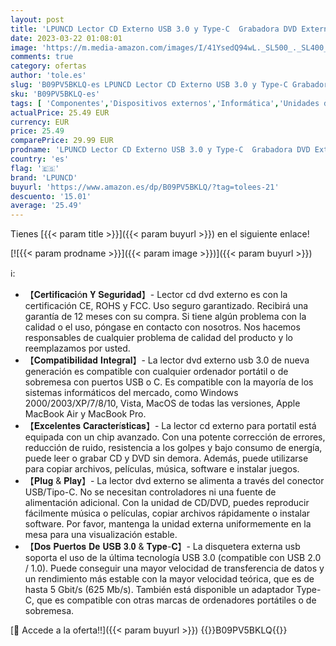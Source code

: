 ```yaml
---
layout: post
title: 'LPUNCD Lector CD Externo USB 3.0 y Type-C  Grabadora DVD Externa CD/DVD-RW Drive  para Laptop  Desktop  iMac  Apple MacBook Air/Pro Compatible con Windows 11/10/XP/7/8/Linux/Vista/macOS'
date: 2023-03-22 01:08:01
image: 'https://m.media-amazon.com/images/I/41YsedQ94wL._SL500_._SL400_.jpg'
comments: true
category: ofertas
author: 'tole.es'
slug: 'B09PV5BKLQ-es LPUNCD Lector CD Externo USB 3.0 y Type-C Grabadora DVD...'
sku: 'B09PV5BKLQ-es'
tags: [ 'Componentes','Dispositivos externos','Informática','Unidades de CD y DVD externas','Unidades de disco óptico externas','apple','lpuncd','🇪🇸', ]
actualPrice: 25.49 EUR
currency: EUR
price: 25.49
comparePrice: 29.99 EUR
prodname: 'LPUNCD Lector CD Externo USB 3.0 y Type-C  Grabadora DVD Externa CD/DVD-RW Drive  para Laptop  Desktop  iMac  Apple MacBook Air/Pro Compatible con Windows 11/10/XP/7/8/Linux/Vista/macOS'
country: 'es'
flag: '🇪🇸'
brand: 'LPUNCD'
buyurl: 'https://www.amazon.es/dp/B09PV5BKLQ/?tag=tolees-21'
descuento: '15.01'
average: '25.49'
---
```


Tienes [{{< param title >}}]({{< param buyurl >}}) en el siguiente enlace!

[![{{< param prodname >}}]({{< param image >}})]({{< param buyurl >}})

ℹ️:

- 【𝐂𝐞𝐫𝐭𝐢𝐟𝐢𝐜𝐚𝐜𝐢ó𝐧 𝐘 𝐒𝐞𝐠𝐮𝐫𝐢𝐝𝐚𝐝】- Lector cd dvd externo es con la certificación CE, ROHS y FCC. Uso seguro garantizado. Recibirá una garantía de 12 meses con su compra. Si tiene algún problema con la calidad o el uso, póngase en contacto con nosotros. Nos hacemos responsables de cualquier problema de calidad del producto y lo reemplazamos por usted.
- 【𝐂𝐨𝐦𝐩𝐚𝐭𝐢𝐛𝐢𝐥𝐢𝐝𝐚𝐝 𝐈𝐧𝐭𝐞𝐠𝐫𝐚𝐥】- La lector dvd externo usb 3.0 de nueva generación es compatible con cualquier ordenador portátil o de sobremesa con puertos USB o C. Es compatible con la mayoría de los sistemas informáticos del mercado, como Windows 2000/2003/XP/7/8/10, Vista, MacOS de todas las versiones, Apple MacBook Air y MacBook Pro.
- 【𝐄𝐱𝐜𝐞𝐥𝐞𝐧𝐭𝐞𝐬 𝐂𝐚𝐫𝐚𝐜𝐭𝐞𝐫í𝐬𝐭𝐢𝐜𝐚𝐬】- La lector cd externo para portatil está equipada con un chip avanzado. Con una potente corrección de errores, reducción de ruido, resistencia a los golpes y bajo consumo de energía, puede leer o grabar CD y DVD sin demora. Además, puede utilizarse para copiar archivos, películas, música, software e instalar juegos.
- 【𝐏𝐥𝐮𝐠 & 𝐏𝐥𝐚𝐲】- La lector dvd externo se alimenta a través del conector USB/Tipo-C. No se necesitan controladores ni una fuente de alimentación adicional. Con la unidad de CD/DVD, puedes reproducir fácilmente música o películas, copiar archivos rápidamente o instalar software. Por favor, mantenga la unidad externa uniformemente en la mesa para una visualización estable.
- 【𝐃𝐨𝐬 𝐏𝐮𝐞𝐫𝐭𝐨𝐬 𝐃𝐞 𝐔𝐒𝐁 𝟑.𝟎 & 𝐓𝐲𝐩𝐞-𝐂】- La disquetera externa usb soporta el uso de la última tecnología USB 3.0 (compatible con USB 2.0 / 1.0). Puede conseguir una mayor velocidad de transferencia de datos y un rendimiento más estable con la mayor velocidad teórica, que es de hasta 5 Gbit/s (625 Mb/s). También está disponible un adaptador Type-C, que es compatible con otras marcas de ordenadores portátiles o de sobremesa.

[🛒 Accede a la oferta!!]({{< param buyurl >}})
{{<world>}}B09PV5BKLQ{{</world>}}
